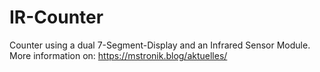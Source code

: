 # IR-Counter
Counter using a dual 7-Segment-Display and an Infrared Sensor Module.
More information on: https://mstronik.blog/aktuelles/
